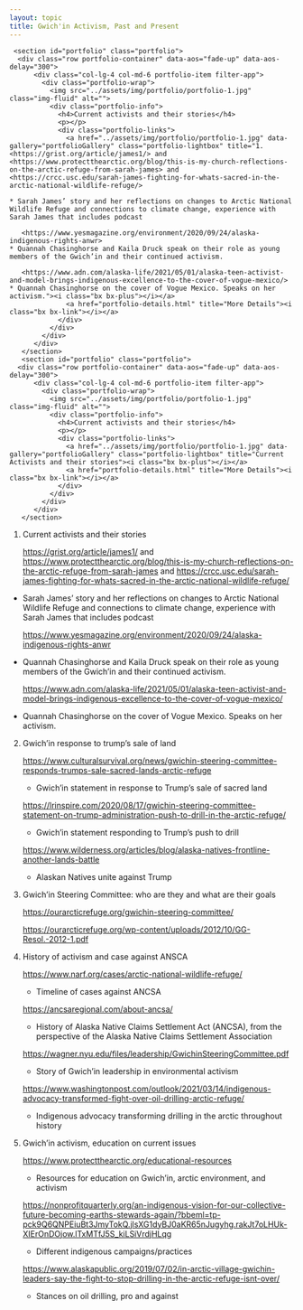 ```yaml
---
layout: topic
title: Gwich'in Activism, Past and Present
---
```

```
 <section id="portfolio" class="portfolio">
  <div class="row portfolio-container" data-aos="fade-up" data-aos-delay="300">      
      <div class="col-lg-4 col-md-6 portfolio-item filter-app">
        <div class="portfolio-wrap">
          <img src="../assets/img/portfolio/portfolio-1.jpg" class="img-fluid" alt="">
          <div class="portfolio-info">
            <h4>Current activists and their stories</h4>
            <p></p>
            <div class="portfolio-links">
              <a href="../assets/img/portfolio/portfolio-1.jpg" data-gallery="portfolioGallery" class="portfolio-lightbox" title="1. <https://grist.org/article/james1/> and <https://www.protectthearctic.org/blog/this-is-my-church-reflections-on-the-arctic-refuge-from-sarah-james> and <https://crcc.usc.edu/sarah-james-fighting-for-whats-sacred-in-the-arctic-national-wildlife-refuge/>

* Sarah James’ story and her reflections on changes to Arctic National Wildlife Refuge and connections to climate change, experience with Sarah James that includes podcast

   <https://www.yesmagazine.org/environment/2020/09/24/alaska-indigenous-rights-anwr>
* Quannah Chasinghorse and Kaila Druck speak on their role as young members of the Gwich’in and their continued activism. 

   <https://www.adn.com/alaska-life/2021/05/01/alaska-teen-activist-and-model-brings-indigenous-excellence-to-the-cover-of-vogue-mexico/>
* Quannah Chasinghorse on the cover of Vogue Mexico. Speaks on her activism."><i class="bx bx-plus"></i></a>
              <a href="portfolio-details.html" title="More Details"><i class="bx bx-link"></i></a>
            </div>
          </div>
        </div>
      </div>
   </section>
   <section id="portfolio" class="portfolio">
  <div class="row portfolio-container" data-aos="fade-up" data-aos-delay="300">      
      <div class="col-lg-4 col-md-6 portfolio-item filter-app">
        <div class="portfolio-wrap">
          <img src="../assets/img/portfolio/portfolio-1.jpg" class="img-fluid" alt="">
          <div class="portfolio-info">
            <h4>Current activists and their stories</h4>
            <p></p>
            <div class="portfolio-links">
              <a href="../assets/img/portfolio/portfolio-1.jpg" data-gallery="portfolioGallery" class="portfolio-lightbox" title="Current Activists and their stories"><i class="bx bx-plus"></i></a>
              <a href="portfolio-details.html" title="More Details"><i class="bx bx-link"></i></a>
            </div>
          </div>
        </div>
      </div>
   </section>
```

1. Current activists and their stories

   <https://grist.org/article/james1/> and <https://www.protectthearctic.org/blog/this-is-my-church-reflections-on-the-arctic-refuge-from-sarah-james> and <https://crcc.usc.edu/sarah-james-fighting-for-whats-sacred-in-the-arctic-national-wildlife-refuge/>

* Sarah James’ story and her reflections on changes to Arctic National Wildlife Refuge and connections to climate change, experience with Sarah James that includes podcast

   <https://www.yesmagazine.org/environment/2020/09/24/alaska-indigenous-rights-anwr>
* Quannah Chasinghorse and Kaila Druck speak on their role as young members of the Gwich’in and their continued activism. 

   <https://www.adn.com/alaska-life/2021/05/01/alaska-teen-activist-and-model-brings-indigenous-excellence-to-the-cover-of-vogue-mexico/>
* Quannah Chasinghorse on the cover of Vogue Mexico. Speaks on her activism.

2. Gwich’in response to trump’s sale of land

   <https://www.culturalsurvival.org/news/gwichin-steering-committee-responds-trumps-sale-sacred-lands-arctic-refuge>

   * Gwich’in statement in response to Trump’s sale of sacred land  

   <https://lrinspire.com/2020/08/17/gwichin-steering-committee-statement-on-trump-administration-push-to-drill-in-the-arctic-refuge/>

   * Gwich’in statement responding to Trump’s push to drill 

   <https://www.wilderness.org/articles/blog/alaska-natives-frontline-another-lands-battle>

   * Alaskan Natives unite against Trump
3. Gwich’in Steering Committee: who are they and what are their goals 

   <https://ourarcticrefuge.org/gwichin-steering-committee/>

   <https://ourarcticrefuge.org/wp-content/uploads/2012/10/GG-Resol.-2012-1.pdf>
4. History of activism and case against ANSCA

   <https://www.narf.org/cases/arctic-national-wildlife-refuge/>

   * Timeline of cases against ANCSA

   <https://ancsaregional.com/about-ancsa/>

   * History of Alaska Native Claims Settlement Act (ANCSA), from the perspective of the Alaska Native Claims Settlement Association

   <https://wagner.nyu.edu/files/leadership/GwichinSteeringCommittee.pdf>

   * Story of Gwich’in leadership in environmental activism 

   <https://www.washingtonpost.com/outlook/2021/03/14/indigenous-advocacy-transformed-fight-over-oil-drilling-arctic-refuge/>

   * Indigenous advocacy transforming drilling in the arctic throughout history
5. Gwich’in activism, education on current issues

   <https://www.protectthearctic.org/educational-resources>

   * Resources for education on Gwich’in, arctic environment, and activism

   <https://nonprofitquarterly.org/an-indigenous-vision-for-our-collective-future-becoming-earths-stewards-again/?bbeml=tp-pck9Q6QNPEiuBt3JmyTokQ.jlsXG1dyBJ0aKR65nJugyhg.rakJt7oLHUk-XIErOnDOjow.lTxMTfJ5S_kiLSiVrdjHLqg>

   * Different indigenous campaigns/practices

   <https://www.alaskapublic.org/2019/07/02/in-arctic-village-gwichin-leaders-say-the-fight-to-stop-drilling-in-the-arctic-refuge-isnt-over/>

   * Stances on oil drilling, pro and against